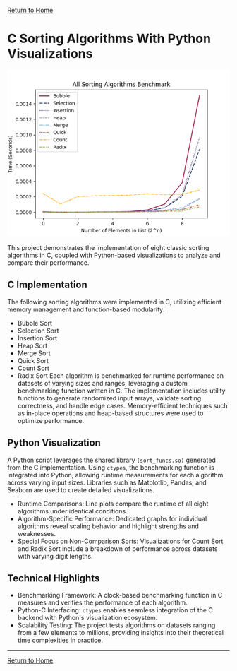 [Return to Home](https://04mscott.github.io/)

# C Sorting Algorithms With Python Visualizations

![All sort funcs bm](https://raw.githubusercontent.com/04mscott/Sorting-Functions-C-/refs/heads/main/assets/img/All%20(10).png)

This project demonstrates the implementation of eight classic sorting algorithms in C, coupled with Python-based visualizations to analyze and compare their performance.

## C Implementation
The following sorting algorithms were implemented in C, utilizing efficient memory management and function-based modularity:
+ Bubble Sort
+ Selection Sort
+ Insertion Sort
+ Heap Sort
+ Merge Sort
+ Quick Sort
+ Count Sort
+ Radix Sort
Each algorithm is benchmarked for runtime performance on datasets of varying sizes and ranges, leveraging a custom benchmarking function written in C. The implementation includes utility functions to generate randomized input arrays, validate sorting correctness, and handle edge cases. Memory-efficient techniques such as in-place operations and heap-based structures were used to optimize performance.

## Python Visualization
A Python script leverages the shared library ```(sort_funcs.so)``` generated from the C implementation. Using ```ctypes```, the benchmarking function is integrated into Python, allowing runtime measurements for each algorithm across varying input sizes. Libraries such as Matplotlib, Pandas, and Seaborn are used to create detailed visualizations.
+ Runtime Comparisons: Line plots compare the runtime of all eight algorithms under identical conditions.
+ Algorithm-Specific Performance: Dedicated graphs for individual algorithms reveal scaling behavior and highlight strengths and weaknesses.
+ Special Focus on Non-Comparison Sorts: Visualizations for Count Sort and Radix Sort include a breakdown of performance across datasets with varying digit lengths.
## Technical Highlights
+ Benchmarking Framework: A clock-based benchmarking function in C measures and verifies the performance of each algorithm.
+ Python-C Interfacing: ```ctypes``` enables seamless integration of the C backend with Python's visualization ecosystem.
+ Scalability Testing: The project tests algorithms on datasets ranging from a few elements to millions, providing insights into their theoretical time complexities in practice.

---
[Return to Home](https://04mscott.github.io/)
